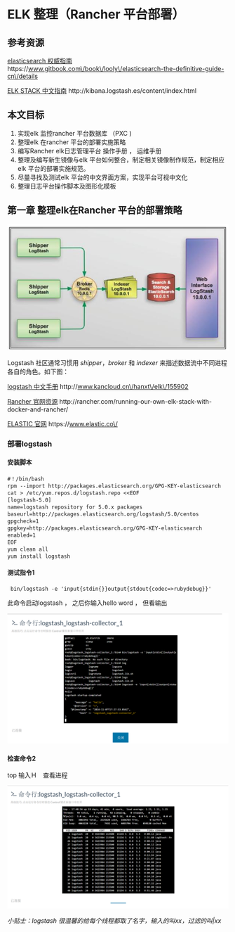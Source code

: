 # ELK 整理（Rancher 平台部署）

## 参考资源

[elasticsearch 权威指南](https://www.gitbook.com/book/looly/elasticsearch-the-definitive-guide-cn/details "gitbook地址")    https:\/\/www.gitbook.com\/book\/looly\/elasticsearch-the-definitive-guide-cn\/details

[ ELK STACK 中文指南](http://kibana.logstash.es/content/index.html "中文指南")     http:\/\/kibana.logstash.es\/content\/index.html

## 本文目标

1. 实现elk 监控rancher 平台数据库 （PXC \)
2. 整理elk 在rancher 平台的部署实施策略
3. 编写Rancher elk日志管理平台 操作手册 ， 运维手册
4. 整理及编写新生镜像与elk 平台如何整合，制定相关镜像制作规范，制定相应elk 平台的部署实施规范。
5. 尽量寻找及测试elk 平台的中文界面方案，实现平台可视中文化
6. 整理日志平台操作脚本及图形化模板

## 第一章  整理elk在Rancher 平台的部署策略

![](/assets/logstash-arch.jpg)

Logstash 社区通常习惯用 _shipper_，_broker_ 和 _indexer_ 来描述数据流中不同进程各自的角色。如下图：

[logstash 中文手册](http://www.kancloud.cn/hanxt/elk/155902 "中文手册")   http:\/\/www.kancloud.cn\/hanxt\/elk\/155902

[Rancher 官网资源](http://rancher.com/running-our-own-elk-stack-with-docker-and-rancher/ "实践1 ") http:\/\/rancher.com\/running-our-own-elk-stack-with-docker-and-rancher\/

[ELASTIC 官网](https://www.elastic.co/ "官网")   https:\/\/www.elastic.co\/

### 部署logstash

#### 安装脚本

```
#！/bin/bash
rpm --import http://packages.elasticsearch.org/GPG-KEY-elasticsearch
cat > /etc/yum.repos.d/logstash.repo <<EOF
[logstash-5.0]
name=logstash repository for 5.0.x packages
baseurl=http://packages.elasticsearch.org/logstash/5.0/centos
gpgcheck=1
gpgkey=http://packages.elasticsearch.org/GPG-KEY-elasticsearch
enabled=1
EOF
yum clean all
yum install logstash
```

####  测试指令1

```
 bin/logstash -e 'input{stdin{}}output{stdout{codec=>rubydebug}}'
```

此命令启动logstash ， 之后你输入hello word  ， 但看输出

![](/assets/logstash1.png)

#### 检查命令2  

 top   输入Ｈ　查看进程

![](/assets/logstash2.png)

_小贴士：logstash 很温馨的给每个线程都取了名字，输入的叫xx，过滤的叫\|xx_







